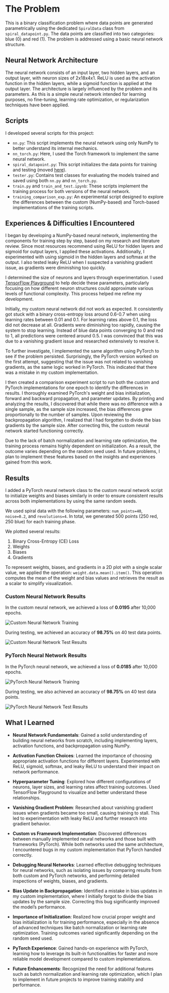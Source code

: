 # The Problem
This is a binary classification problem where data points are generated parametrically using the dedicated `SpiralData` class from `spiral_datapoint.py`. The data points are classified into two categories: blue (0) and red (1). The problem is addressed using a basic neural network structure.

## Neural Network Architecture
The neural network consists of an input layer, two hidden layers, and an output layer, with neuron sizes of 2x18x4x1. ReLU is used as the activation function in the hidden layers, while a sigmoid function is applied at the output layer. The architecture is largely influenced by the problem and its parameters. As this is a simple neural network intended for learning purposes, no fine-tuning, learning rate optimization, or regularization techniques have been applied.

## Scripts
I developed several scripts for this project:
- `nn.py`: This script implements the neural network using only NumPy to better understand its internal mechanics.
- `nn_torch.py`: Here, I used the Torch framework to implement the same neural network.
- `spiral_datapoint.py`: This script initializes the data points for training and testing (moved [here](/basics/dataset_gen_scripts/spiral_datapoint.py)).
- `tester.py`: Contains test classes for evaluating the models trained and saved using both `nn.py` and `nn_torch.py`.
- `train.py` and `train_and_test.ipynb`: These scripts implement the training process for both versions of the neural network.
- `training_comparison_exp.py`: An experimental script designed to explore the differences between the custom (NumPy-based) and Torch-based implementations of the training scripts.


## Experiences & Difficulties I Encountered
I began by developing a NumPy-based neural network, implementing the components for training step by step, based on my research and literature review. Since most resources recommend using ReLU for hidden layers and sigmoid for output layers, I applied these activations. Additionally, I experimented with using sigmoid in the hidden layers and softmax at the output. I also tested leaky ReLU when I suspected a vanishing gradient issue, as gradients were diminishing too quickly.

I determined the size of neurons and layers through experimentation. I used [TensorFlow Playground](https://playground.tensorflow.org/) to help decide these parameters, particularly focusing on how different neuron structures could approximate various levels of functional complexity. This process helped me refine my development.

Initially, my custom neural network did not work as expected. It consistently got stuck with a binary cross-entropy loss around 0.6-0.7 when using learning rates between 0.01 and 0.1. For learning rates above 0.1, the loss did not decrease at all. Gradients were diminishing too rapidly, causing the system to stop learning. Instead of blue data points converging to 0 and red to 1, all predictions were centered around 0.5. I was convinced that this was due to a vanishing gradient issue and researched extensively to resolve it.

To further investigate, I implemented the same algorithm using PyTorch to see if the problem persisted. Surprisingly, the PyTorch version worked on the first attempt, suggesting that the issue was not related to vanishing gradients, as the same logic worked in PyTorch. This indicated that there was a mistake in my custom implementation.

I then created a comparison experiment script to run both the custom and PyTorch implementations for one epoch to identify the differences in results. I thoroughly examined PyTorch's weight and bias initialization, forward and backward propagation, and parameter updates. By printing and analyzing the results, I discovered that while there was no difference with a single sample, as the sample size increased, the bias differences grew proportionally to the number of samples. Upon reviewing the backpropagation algorithm, I realized that I had forgotten to divide the bias gradients by the sample size. After correcting this, the custom neural network started functioning correctly.

Due to the lack of batch normalization and learning rate optimization, the training process remains highly dependent on initialization. As a result, the outcome varies depending on the random seed used. In future problems, I plan to implement these features based on the insights and experiences gained from this work.


## Results
I added a PyTorch neural network class to the custom neural network script to initialize weights and biases similarly in order to ensure consistent results across both implementations by using the same random seeds.

We used spiral data with the following parameters: `num_points=40`, `noise=0.2`, and `revolutions=4`. In total, we generated 500 points (250 red, 250 blue) for each training phase.

We plotted several results:
1. Binary Cross-Entropy (CE) Loss
2. Weights
3. Biases
4. Gradients

To represent weights, biases, and gradients in a 2D plot with a single scalar value, we applied the operation: `weight.data.mean().item()`. This operation computes the mean of the weight and bias values and retrieves the result as a scalar to simplify visualization.

### Custom Neural Network Results
In the custom neural network, we achieved a loss of **0.0195** after 10,000 epochs.

![Custom Neural Network Training](img/nn_training.png)

During testing, we achieved an accuracy of **98.75%** on 40 test data points.

![Custom Neural Network Test Results](img/nn_results.png)

### PyTorch Neural Network Results
In the PyTorch neural network, we achieved a loss of **0.0185** after 10,000 epochs.

![PyTorch Neural Network Training](img/nn_torch_training.png)

During testing, we also achieved an accuracy of **98.75%** on 40 test data points.

![PyTorch Neural Network Test Results](img/nn_torch_results.png)



## What I Learned

- **Neural Network Fundamentals**: Gained a solid understanding of building neural networks from scratch, including implementing layers, activation functions, and backpropagation using NumPy.
  
- **Activation Function Choices**: Learned the importance of choosing appropriate activation functions for different layers. Experimented with ReLU, sigmoid, softmax, and leaky ReLU to understand their impact on network performance.

- **Hyperparameter Tuning**: Explored how different configurations of neurons, layer sizes, and learning rates affect training outcomes. Used TensorFlow Playground to visualize and better understand these relationships.

- **Vanishing Gradient Problem**: Researched about vanishing gradient issues when gradients became too small, causing training to stall. This led to experimentation with leaky ReLU and further research into gradient behavior.

- **Custom vs Framework Implementation**: Discovered differences between manually implemented neural networks and those built with frameworks (PyTorch). While both networks used the same architecture, I encountered bugs in my custom implementation that PyTorch handled correctly.

- **Debugging Neural Networks**: Learned effective debugging techniques for neural networks, such as isolating issues by comparing results from both custom and PyTorch networks, and performing detailed inspections of weights, biases, and gradients.

- **Bias Update in Backpropagation**: Identified a mistake in bias updates in my custom implementation, where I initially forgot to divide the bias updates by the sample size. Correcting this bug significantly improved the model’s performance.

- **Importance of Initialization**: Realized how crucial proper weight and bias initialization is for training performance, especially in the absence of advanced techniques like batch normalization or learning rate optimization. Training outcomes varied significantly depending on the random seed used.

- **PyTorch Experience**: Gained hands-on experience with PyTorch, learning how to leverage its built-in functionalities for faster and more reliable model development compared to custom implementations.

- **Future Enhancements**: Recognized the need for additional features such as batch normalization and learning rate optimization, which I plan to implement in future projects to improve training stability and performance.
